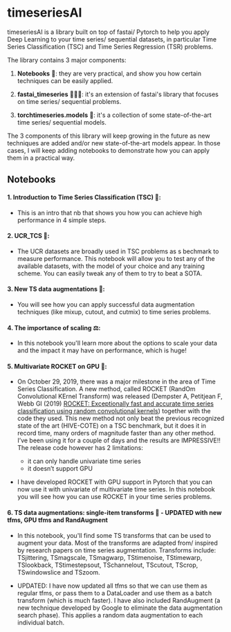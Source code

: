 # timeseriesAI


timeseriesAI is a library built on top of fastai/ Pytorch to help you apply Deep Learning to your time series/ sequential datasets, in particular Time Series Classification (TSC) and Time Series Regression (TSR) problems.


The library contains 3 major components: 

1. **Notebooks** 📒: they are very practical, and show you how certain techniques can be easily applied. 

2. **fastai_timeseries** 🏃🏽‍♀️: it's an extension of fastai's library that focuses on time series/ sequential problems. 

3. **torchtimeseries.models** 👫: it's a collection of some state-of-the-art time series/ sequential models.


The 3 components of this library will keep growing in the future as new techniques are added and/or new state-of-the-art models appear. In those cases, I will keep adding notebooks to demonstrate how you can apply them in a practical way.


## Notebooks

#### 1. Introduction to Time Series Classification (TSC) 🤝: 
- This is an intro that nb that shows you how you can achieve high performance in 4 simple steps.

#### 2. UCR_TCS 🧪:
- The UCR datasets are broadly used in TSC problems as s bechmark to measure performance. This notebook will allow you to test any of the available datasets, with the model of your choice and any training scheme. You can easily tweak any of them to try to beat a SOTA.

#### 3. New TS data augmentations 🔎: 
- You will see how you can apply successful data augmentation techniques (like mixup, cutout, and cutmix) to time series problems.

#### 4. The importance of scaling ⚖️: 
- In this notebook you'll learn more about the options to scale your data and the impact it may have on performance, which is huge!

#### 5. Multivariate ROCKET on GPU 🚀: 
- On October 29, 2019, there was a major milestone in the area of Time Series Classification. 
A new method, called ROCKET (RandOm Convolutional KErnel Transform) was released (Dempster A, Petitjean F, Webb GI (2019) [ROCKET: Exceptionally fast and accurate time series classification using random convolutional kernels](https://arxiv.org/pdf/1910.13051)) together with the code they used.
This new method not only beat the previous recognized state of the art (HIVE-COTE) on a TSC benchmark, but it does it in record time, many orders of magnitude faster than any other method. 
I’ve been using it for a couple of days and the results are IMPRESSIVE!! 
The release code however has 2 limitations:
  - it can only handle univariate time series
  - it doesn’t support GPU

- I have developed ROCKET with GPU support in Pytorch that you can now use it with univariate of multivariate time series. In this notebook you will see how you can use ROCKET in your time series problems.

#### 6. TS data augmentations: single-item transforms 👯 - UPDATED with new tfms, GPU tfms and RandAugment
- In this notebook, you'll find some TS transforms that can be used to augment your data. Most of the transforms are adapted from/ inspired by research papers on time series augmentation. Transforms include:  TSjittering, TSmagscale, TSmagwarp, TStimenoise, TStimewarp, TSlookback, TStimestepsout, TSchannelout, TScutout, TScrop, TSwindowslice and TSzoom.

- UPDATED: I have now updated all tfms so that we can use them as regular tfms, or pass them to a DataLoader and use them as a batch transform (which is much faster). I have also included RandAugment (a new technique developed by Google to eliminate the data augmentation search phase). This applies a random data augmentation to each individual batch.

